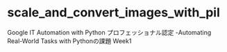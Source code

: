 # scale_and_convert_images_with_pil
Google IT Automation with Python プロフェッショナル認定 -Automating Real-World Tasks with Pythonの課題  Week1

